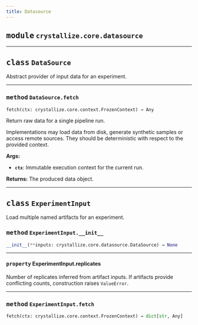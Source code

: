 ```yaml
---
title: Datasource
---
```



## <kbd>module</kbd> `crystallize.core.datasource`






---

## <kbd>class</kbd> `DataSource`
Abstract provider of input data for an experiment. 




---

### <kbd>method</kbd> `DataSource.fetch`

```python
fetch(ctx: crystallize.core.context.FrozenContext) → Any
```

Return raw data for a single pipeline run. 

Implementations may load data from disk, generate synthetic samples or access remote sources.  They should be deterministic with respect to the provided context. 



**Args:**
 
 - <b>`ctx`</b>:  Immutable execution context for the current run. 



**Returns:**
 The produced data object. 


---

## <kbd>class</kbd> `ExperimentInput`
Load multiple named artifacts for an experiment.

### <kbd>method</kbd> `ExperimentInput.__init__`

```python
__init__(**inputs: crystallize.core.datasource.DataSource) → None
```






---

#### <kbd>property</kbd> ExperimentInput.replicates

Number of replicates inferred from artifact inputs.
If artifacts provide conflicting counts, construction raises ``ValueError``.

---

### <kbd>method</kbd> `ExperimentInput.fetch`

```python
fetch(ctx: crystallize.core.context.FrozenContext) → dict[str, Any]
```






